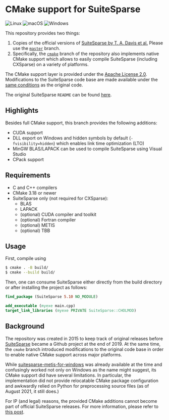 # CMake support for SuiteSparse

![Linux](https://github.com/sergiud/suitesparse/actions/workflows/linux.yml/badge.svg)
![macOS](https://github.com/sergiud/suitesparse/actions/workflows/macos.yml/badge.svg)
![Windows](https://github.com/sergiud/suitesparse/actions/workflows/windows.yml/badge.svg)

This repository provides two things:

1. Copies of the official versions of [SuiteSparse by T. A. Davis et
   al.](https://people.engr.tamu.edu/davis/suitesparse.html) Please use the
   [`master`](../../tree/master) branch.
2. Specifically, the [`cmake`](../../tree/cmake) branch of the repository also
   implements native CMake support which allows to easily compile SuiteSparse
   (including CXSparse) on a variety of platforms.


The CMake support layer is provided under the [Apache License
2.0](http://www.apache.org/licenses/LICENSE-2.0). Modifications to the
SuiteSparse code base are made available under the [same
conditions](./LICENSE.suitesparse) as the original code.

The original SuiteSparse `README` can be found [here](./README.md.suitesparse).


## Highlights

Besides full CMake support, this branch provides the following additions:

* CUDA support
* DLL export on Windows and hidden symbols by default (`-fvisibility=hidden`)
  which enables link time optimization (LTO)
* MinGW BLAS/LAPACK can be used to compile SuiteSparse using Visual Studio
* CPack support

## Requirements

* C and C++ compilers
* CMake 3.18 or newer
* SuiteSparse only (not required for CXSparse):
    - BLAS
    - LAPACK
    - (optional) CUDA compiler and toolkit
    - (optional) Fortran compiler
    - (optional) METIS
    - (optional) TBB

## Usage

First, compile using

```bash
$ cmake . -B build/
$ cmake --build build/
```

Then, one can consume SuiteSparse either directly from the build directory or
after installing the project as follows:
```cmake
find_package (SuiteSparse 5.10 NO_MODULE)

add_executable (myexe main.cpp)
target_link_libraries (myexe PRIVATE SuiteSparse::CHOLMOD)
```

## Background

The repository was created in 2015 to keep track of original releases  before
[SuiteSparse](https://github.com/DrTimothyAldenDavis/SuiteSparse) became a
Github project at the end of 2019. At the same time, the `cmake` branch
introduced modifications to the original code base in order to enable native
CMake support across major platforms.


While
[suitesparse-metis-for-windows](https://github.com/jlblancoc/suitesparse-metis-for-windows)
was already available at the time and confusingly worked not only on Windows as
the name might suggest, its CMake support did have several limitations. In
particular, the implementation did not provide relocatable CMake package
configuration and awkwardly relied on Python for preprocessing source files (as
of August 2021, it still does.)

For IP (and legal) reasons, the provided CMake additions cannot become part of
official SuiteSparse releases. For more information, please refer to [this
post](https://github.com/DrTimothyAldenDavis/SuiteSparse/issues/41#issuecomment-892255262).
